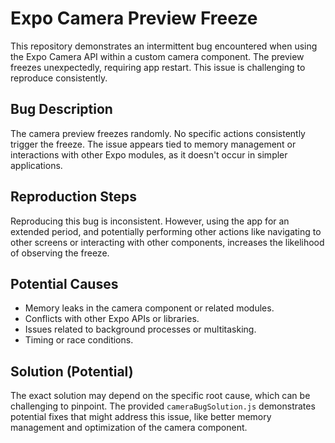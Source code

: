 # Expo Camera Preview Freeze

This repository demonstrates an intermittent bug encountered when using the Expo Camera API within a custom camera component. The preview freezes unexpectedly, requiring app restart. This issue is challenging to reproduce consistently.

## Bug Description

The camera preview freezes randomly.  No specific actions consistently trigger the freeze. The issue appears tied to memory management or interactions with other Expo modules, as it doesn't occur in simpler applications.

## Reproduction Steps

Reproducing this bug is inconsistent.  However, using the app for an extended period, and potentially performing other actions like navigating to other screens or interacting with other components, increases the likelihood of observing the freeze.

## Potential Causes

* Memory leaks in the camera component or related modules.
* Conflicts with other Expo APIs or libraries.
* Issues related to background processes or multitasking.
* Timing or race conditions.

## Solution (Potential)

The exact solution may depend on the specific root cause, which can be challenging to pinpoint.  The provided `cameraBugSolution.js` demonstrates potential fixes that might address this issue, like better memory management and optimization of the camera component.